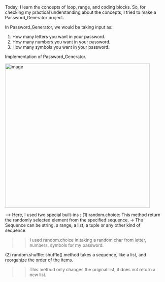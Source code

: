 Today, I learn the concepts of loop, range, and coding blocks.
So, for checking my practical understanding about the concepts, I tried to make a Password_Generator project.

In Password_Generator, we would be taking input as:
1) How many letters you want in your password.
2) How many numbers you want in your password.
3) How many symbols you want in your password.

Implementation of Password_Generator.

<img width="469" alt="image" src="https://user-images.githubusercontent.com/73271016/157238801-5ff19389-7d91-49d0-9ce0-d5b62352e5e4.png">


--> Here, I used two special built-ins :
(1) random.choice: This method return the randomly selected element from the specified sequence.
-> The Sequence can be string, a range, a list, a tuple or any other kind of sequence.

>> I used random.choice in taking a random char from letter, numbers, symbols for my password.

(2) random.shuffle: shuffle() method takes a sequence, like a list, and reorganize the order of the items.
>> This method only changes the original list, it does not return a new list. 
